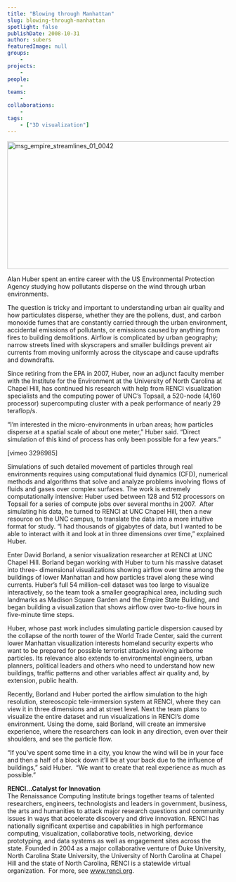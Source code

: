 ```yaml
---
title: "Blowing through Manhattan"
slug: blowing-through-manhattan
spotlight: false
publishDate: 2008-10-31
author: subers
featuredImage: null
groups:
    - 
projects:
    - 
people:
    - 
teams: 
    - 
collaborations:
    - 
tags:
    - ["3D visualization"]
---
```

<p><a title="Winds and airborne particles make their way through the urban landscape in RENCI visualization. " href="http://www.renci.org/wp-content/uploads/2009/03/msg_empire_streamlines_01_0042.jpg"><img class="alignnone size-large wp-image-3366" title="msg_empire_streamlines_01_0042" src="http://www.renci.org/wp-content/uploads/2009/03/msg_empire_streamlines_01_0042-630x291.jpg" alt="msg_empire_streamlines_01_0042" width="630" height="291" /></a></p>

<p>Alan Huber spent an entire career with the US Environmental Protection Agency studying how pollutants disperse on the wind through urban environments.<!--more--></p>

<p>The question is tricky and important to understanding urban air quality and how particulates disperse, whether they are the pollens, dust, and carbon monoxide fumes that are constantly carried through the urban environment, accidental emissions of pollutants, or emissions caused by anything from fires to building demolitions. Airflow is complicated by urban geography; narrow streets lined with skyscrapers and smaller buildings prevent air currents from moving uniformly across the cityscape and cause updrafts and downdrafts.</p>

<p>Since retiring from the EPA in 2007, Huber, now an adjunct faculty member with the Institute for the Environment at the University of North Carolina at Chapel Hill, has continued his research with help from RENCI visualization specialists and the computing power of UNC’s Topsail, a 520-node (4,160 processor) supercomputing cluster with a peak performance of nearly 29 teraflop/s.</p>

<p>“I’m interested in the micro-environments in urban areas; how particles disperse at a spatial scale of about one meter,” Huber said. “Direct simulation of this kind of process has only been possible for a few years.”</p>

<p>[vimeo 3296985]</p>

<p>Simulations of such detailed movement of particles through real environments requires using computational fluid dynamics (CFD), numerical methods and algorithms that solve and analyze problems involving flows of fluids and gases over complex surfaces. The work is extremely computationally intensive: Huber used between 128 and 512 processors on Topsail for a series of compute jobs over several months in 2007.  After simulating his data, he turned to RENCI at UNC Chapel Hill, then a new resource on the UNC campus, to translate the data into a more intuitive format for study. “I had thousands of gigabytes of data, but I wanted to be able to interact with it and look at in three dimensions over time,” explained Huber.</p>

<p>Enter David Borland, a senior visualization researcher at RENCI at UNC Chapel Hill. Borland began working with Huber to turn his massive dataset into three- dimensional visualizations showing airflow over time among the buildings of lower Manhattan and how particles travel along these wind currents. Huber’s full 54 million-cell dataset was too large to visualize interactively, so the team took a smaller geographical area, including such landmarks as Madison Square Garden and the Empire State Building, and began building a visualization that shows airflow over two-to-five hours in five-minute time steps.</p>

<p>Huber, whose past work includes simulating particle dispersion caused by the collapse of the north tower of the World Trade Center, said the current lower Manhattan visualization interests homeland security experts who want to be prepared for possible terrorist attacks involving airborne particles. Its relevance also extends to environmental engineers, urban planners, political leaders and others who need to understand how new buildings, traffic patterns and other variables affect air quality and, by extension, public health.</p>

<p>Recently, Borland and Huber ported the airflow simulation to the high resolution, stereoscopic tele-immersion system at RENCI, where they can view it in three dimensions and at street level. Next the team plans to visualize the entire dataset and run visualizations in RENCI’s dome environment. Using the dome, said Borland, will create an immersive experience, where the researchers can look in any direction, even over their shoulders, and see the particle flow.</p>

<p>“If you’ve spent some time in a city, you know the wind will be in your face and then a half of a block down it’ll be at your back due to the influence of buildings,” said Huber.  “We want to create that real experience as much as possible.”</p>

<p><strong>RENCI…Catalyst for  Innovation</strong><br />
 The Renaissance Computing Institute brings together teams of talented researchers, engineers, technologists and leaders in government, business, the arts and humanities to attack major research questions and community issues in ways that accelerate discovery and drive innovation. RENCI has nationally significant expertise and capabilities in high performance computing, visualization, collaborative tools, networking, device prototyping, and data systems as well as engagement sites across the state. Founded in 2004 as a major collaborative venture of Duke University, North Carolina State University, the University of North Carolina at Chapel Hill and the state of North Carolina, RENCI is a statewide virtual organization.  For more, see <a href="../">www.renci.org</a>.</p>
